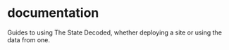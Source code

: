 documentation
=============

Guides to using The State Decoded, whether deploying a site or using the data from one.
